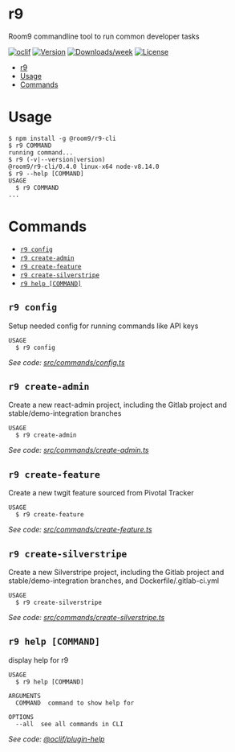 # r9

Room9 commandline tool to run common developer tasks

[![oclif](https://img.shields.io/badge/cli-oclif-brightgreen.svg)](https://oclif.io)
[![Version](https://img.shields.io/npm/v/r9.svg)](https://npmjs.org/package/@room9/r9)
[![Downloads/week](https://img.shields.io/npm/dw/r9.svg)](https://npmjs.org/package/@room9/r9)
[![License](https://img.shields.io/npm/l/r9.svg)](https://github.com/room9/r9/blob/master/package.json)

<!-- toc -->

- [r9](#r-9)
- [Usage](#usage)
- [Commands](#commands)
  <!-- tocstop -->

# Usage

<!-- usage -->

```sh-session
$ npm install -g @room9/r9-cli
$ r9 COMMAND
running command...
$ r9 (-v|--version|version)
@room9/r9-cli/0.4.0 linux-x64 node-v8.14.0
$ r9 --help [COMMAND]
USAGE
  $ r9 COMMAND
...
```

<!-- usagestop -->

# Commands

<!-- commands -->

- [`r9 config`](#r-9-config)
- [`r9 create-admin`](#r-9-create-admin)
- [`r9 create-feature`](#r-9-create-feature)
- [`r9 create-silverstripe`](#r-9-create-silverstripe)
- [`r9 help [COMMAND]`](#r-9-help-command)

## `r9 config`

Setup needed config for running commands like API keys

```
USAGE
  $ r9 config
```

_See code: [src/commands/config.ts](https://github.com/room9/r9-cli/blob/v0.4.0/src/commands/config.ts)_

## `r9 create-admin`

Create a new react-admin project, including the Gitlab project and stable/demo-integration branches

```
USAGE
  $ r9 create-admin
```

_See code: [src/commands/create-admin.ts](https://github.com/room9/r9-cli/blob/v0.4.0/src/commands/create-admin.ts)_

## `r9 create-feature`

Create a new twgit feature sourced from Pivotal Tracker

```
USAGE
  $ r9 create-feature
```

_See code: [src/commands/create-feature.ts](https://github.com/room9/r9-cli/blob/v0.4.0/src/commands/create-feature.ts)_

## `r9 create-silverstripe`

Create a new Silverstripe project, including the Gitlab project and stable/demo-integration branches, and Dockerfile/.gitlab-ci.yml

```
USAGE
  $ r9 create-silverstripe
```

_See code: [src/commands/create-silverstripe.ts](https://github.com/room9/r9-cli/blob/v0.4.0/src/commands/create-silverstripe.ts)_

## `r9 help [COMMAND]`

display help for r9

```
USAGE
  $ r9 help [COMMAND]

ARGUMENTS
  COMMAND  command to show help for

OPTIONS
  --all  see all commands in CLI
```

_See code: [@oclif/plugin-help](https://github.com/oclif/plugin-help/blob/v2.1.3/src/commands/help.ts)_

<!-- commandsstop -->
